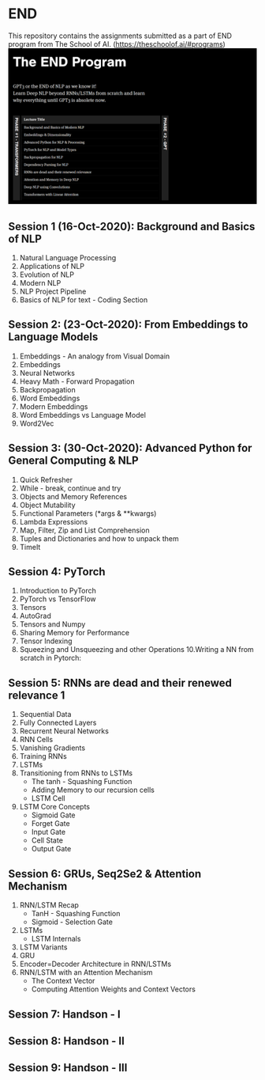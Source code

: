 # END
This repository contains the assignments submitted as a part of END program from The School of AI. (https://theschoolof.ai/#programs)
![Course Content](https://github.com/vjsurampudi/END/blob/main/image.png?raw=true)

## Session 1 (16-Oct-2020): Background and Basics of NLP 
1. Natural Language Processing
2. Applications of NLP
3. Evolution of NLP
4. Modern NLP
5. NLP Project Pipeline
6. Basics of NLP for text - Coding Section
## Session 2: (23-Oct-2020): From Embeddings to Language Models
1. Embeddings - An analogy from Visual Domain
2. Embeddings
3. Neural Networks
4. Heavy Math - Forward Propagation
5. Backpropagation
6. Word Embeddings
7. Modern Embeddings
8. Word Embeddings vs Language Model
9. Word2Vec
## Session 3: (30-Oct-2020): Advanced Python for General Computing & NLP
1. Quick Refresher
2. While - break, continue and try
3. Objects and Memory References
4. Object Mutability
5. Functional Parameters (*args & **kwargs)
6. Lambda Expressions
7. Map, Filter, Zip and List Comprehension
8. Tuples and Dictionaries and how to unpack them
9. TimeIt

## Session 4: PyTorch
1. Introduction to PyTorch
2. PyTorch vs TensorFlow
3. Tensors
4. AutoGrad
5. Tensors and Numpy
6. Sharing Memory for Performance
7. Tensor Indexing
9. Squeezing and Unsqueezing and other Operations
10.Writing a NN from scratch in Pytorch:

## Session 5: RNNs are dead and their renewed relevance 1
1. Sequential Data
2. Fully Connected Layers
3. Recurrent Neural Networks
4. RNN Cells
5. Vanishing Gradients
6. Training RNNs
7. LSTMs
8. Transitioning from RNNs to LSTMs
    - The tanh - Squashing Function
    - Adding Memory to our recursion cells
    - LSTM Cell
9. LSTM Core Concepts
    - Sigmoid Gate
    - Forget Gate
    - Input Gate
    - Cell State
    - Output Gate
    
 ## Session 6: GRUs, Seq2Se2 & Attention Mechanism
1. RNN/LSTM Recap
    - TanH - Squashing Function
    - Sigmoid - Selection Gate
2. LSTMs
    - LSTM Internals
3. LSTM Variants
4. GRU
5. Encoder=Decoder Architecture in RNN/LSTMs
6. RNN/LSTM with an Attention Mechanism
    - The Context Vector
    - Computing Attention Weights and Context Vectors

## Session 7: Handson - I
## Session 8: Handson - II
## Session 9: Handson - III
 
